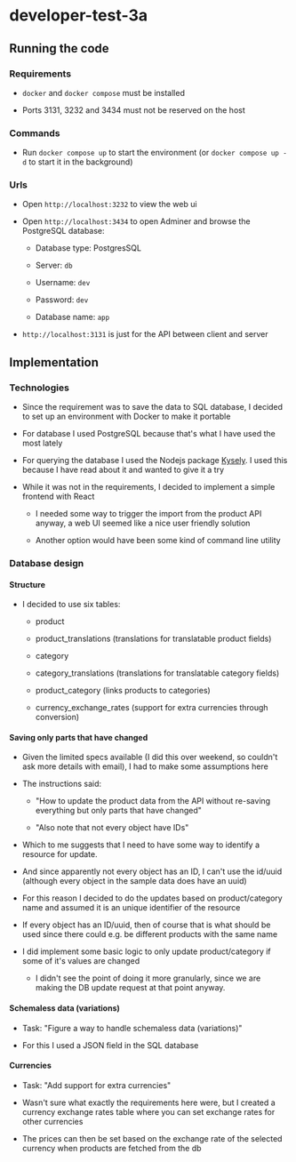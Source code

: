 # developer-test-3a

## Running the code

### Requirements

- `docker` and `docker compose` must be installed

- Ports 3131, 3232 and 3434 must not be reserved on the host 

### Commands

- Run `docker compose up` to start the environment (or `docker compose up -d` to start it in the background)

### Urls

- Open `http://localhost:3232` to view the web ui

- Open `http://localhost:3434` to open Adminer and browse the PostgreSQL database:

  - Database type: PostgresSQL

  - Server: `db`

  - Username: `dev`

  - Password: `dev`

  - Database name: `app`

- `http://localhost:3131` is just for the API between client and server

## Implementation

### Technologies

- Since the requirement was to save the data to SQL database, I decided to set up an environment with Docker to make it portable

- For database I used PostgreSQL because that's what I have used the most lately

- For querying the database I used the Nodejs package [Kysely](https://github.com/kysely-org/kysely). I used this because I have read about it and wanted to give it a try

- While it was not in the requirements, I decided to implement a simple frontend with React

  - I needed some way to trigger the import from the product API anyway, a web UI seemed like a nice user friendly solution

  - Another option would have been some kind of command line utility 

### Database design

#### Structure

- I decided to use six tables:

  - product

  - product_translations (translations for translatable product fields)

  - category

  - category_translations (translations for translatable category fields)

  - product_category (links products to categories)

  - currency_exchange_rates (support for extra currencies through conversion)

#### Saving only parts that have changed 

- Given the limited specs available (I did this over weekend, so couldn't ask more details with email), I had to make some assumptions here

- The instructions said:

  - "How to update the product data from the API without re-saving everything but only parts that have changed" 

  - "Also note that not every object have IDs" 

- Which to me suggests that I need to have some way to identify a resource for update.

- And since apparently not every object has an ID, I can't use the id/uuid (although every object in the sample data does have an uuid)

- For this reason I decided to do the updates based on product/category name and assumed it is an unique identifier of the resource

- If every object has an ID/uuid, then of course that is what should be used since there could e.g. be different products with the same name

- I did implement some basic logic to only update product/category if some of it's values are changed

  - I didn't see the point of doing it more granularly, since we are making the DB update request at that point anyway.


#### Schemaless data (variations)

- Task: "Figure a way to handle schemaless data (variations)"

- For this I used a JSON field in the SQL database

#### Currencies

- Task: "Add support for extra currencies"

- Wasn't sure what exactly the requirements here were, but I created a currency exchange rates table where you can set exchange rates for other currencies

- The prices can then be set based on the exchange rate of the selected currency when products are fetched from the db

